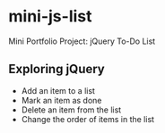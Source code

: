 # mini-js-list
Mini Portfolio Project: jQuery To-Do List

## Exploring jQuery

  + Add an item to a list
  + Mark an item as done
  + Delete an item from the list
  + Change the order of items in the list
